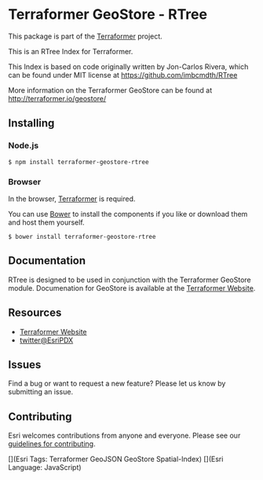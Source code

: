 # Terraformer GeoStore - RTree

This package is part of the [Terraformer](http://terraformer.io) project.

This is an RTree Index for Terraformer.

This Index is based on code originally written by Jon-Carlos Rivera, which can be found under MIT license at https://github.com/imbcmdth/RTree

More information on the Terraformer GeoStore can be found at http://terraformer.io/geostore/

## Installing

### Node.js

```
$ npm install terraformer-geostore-rtree
```

### Browser

In the browser, [Terraformer](http://github.com/esri/terraformer) is required.

You can use [Bower](http://bower.io/) to install the components if you like or download them and host them yourself.

```
$ bower install terraformer-geostore-rtree
```

## Documentation

RTree is designed to be used in conjunction with the Terraformer GeoStore module. Documenation for GeoStore is available at the [Terraformer Website](http://terraformer.io/geostore/).

## Resources

* [Terraformer Website](http://terraformer.io)
* [twitter@EsriPDX](http://twitter.com/esripdx)

## Issues

Find a bug or want to request a new feature?  Please let us know by submitting an issue.

## Contributing

Esri welcomes contributions from anyone and everyone. Please see our [guidelines for contributing](https://github.com/esri/contributing).

[](Esri Tags: Terraformer GeoJSON GeoStore Spatial-Index)
[](Esri Language: JavaScript)